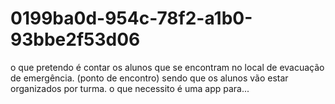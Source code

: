 # 0199ba0d-954c-78f2-a1b0-93bbe2f53d06
o que pretendo é contar os alunos que se encontram no local de evacuação de emergência. (ponto de encontro) sendo que os alunos vão estar organizados por turma. o que necessito é uma app para...
